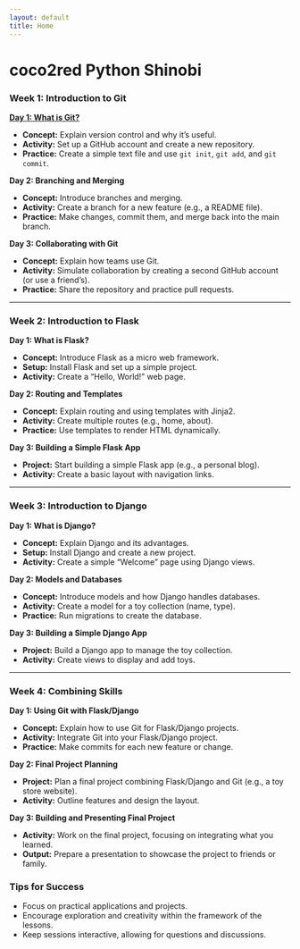 ```yaml
---
layout: default
title: Home
---
```


# coco2red Python Shinobi

### Week 1: Introduction to Git

**[Day 1: What is Git?](https://coco2red.github.io/DayOne.md)**

-   **Concept:** Explain version control and why it’s useful.
-   **Activity:** Set up a GitHub account and create a new repository.
-   **Practice:** Create a simple text file and use `git init`, `git add`, and `git commit`.

**Day 2: Branching and Merging**

-   **Concept:** Introduce branches and merging.
-   **Activity:** Create a branch for a new feature (e.g., a README file).
-   **Practice:** Make changes, commit them, and merge back into the main branch.

**Day 3: Collaborating with Git**

-   **Concept:** Explain how teams use Git.
-   **Activity:** Simulate collaboration by creating a second GitHub account (or use a friend’s).
-   **Practice:** Share the repository and practice pull requests.

----------

### Week 2: Introduction to Flask

**Day 1: What is Flask?**

-   **Concept:** Introduce Flask as a micro web framework.
-   **Setup:** Install Flask and set up a simple project.
-   **Activity:** Create a “Hello, World!” web page.

**Day 2: Routing and Templates**

-   **Concept:** Explain routing and using templates with Jinja2.
-   **Activity:** Create multiple routes (e.g., home, about).
-   **Practice:** Use templates to render HTML dynamically.

**Day 3: Building a Simple Flask App**

-   **Project:** Start building a simple Flask app (e.g., a personal blog).
-   **Activity:** Create a basic layout with navigation links.

----------

### Week 3: Introduction to Django

**Day 1: What is Django?**

-   **Concept:** Explain Django and its advantages.
-   **Setup:** Install Django and create a new project.
-   **Activity:** Create a simple “Welcome” page using Django views.

**Day 2: Models and Databases**

-   **Concept:** Introduce models and how Django handles databases.
-   **Activity:** Create a model for a toy collection (name, type).
-   **Practice:** Run migrations to create the database.

**Day 3: Building a Simple Django App**

-   **Project:** Build a Django app to manage the toy collection.
-   **Activity:** Create views to display and add toys.

----------

### Week 4: Combining Skills

**Day 1: Using Git with Flask/Django**

-   **Concept:** Explain how to use Git for Flask/Django projects.
-   **Activity:** Integrate Git into your Flask/Django project.
-   **Practice:** Make commits for each new feature or change.

**Day 2: Final Project Planning**

-   **Project:** Plan a final project combining Flask/Django and Git (e.g., a toy store website).
-   **Activity:** Outline features and design the layout.

**Day 3: Building and Presenting Final Project**

-   **Activity:** Work on the final project, focusing on integrating what you learned.
-   **Output:** Prepare a presentation to showcase the project to friends or family.

### Tips for Success

-   Focus on practical applications and projects.
-   Encourage exploration and creativity within the framework of the lessons.
-   Keep sessions interactive, allowing for questions and discussions.
